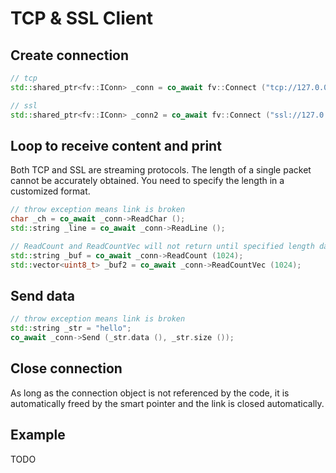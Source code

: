 # TCP & SSL Client

## Create connection

```cpp
// tcp
std::shared_ptr<fv::IConn> _conn = co_await fv::Connect ("tcp://127.0.0.1:1234");

// ssl
std::shared_ptr<fv::IConn> _conn2 = co_await fv::Connect ("ssl://127.0.0.1:1235");
```

## Loop to receive content and print

Both TCP and SSL are streaming protocols. The length of a single packet cannot be accurately obtained. You need to specify the length in a customized format.

```cpp
// throw exception means link is broken
char _ch = co_await _conn->ReadChar ();
std::string _line = co_await _conn->ReadLine ();

// ReadCount and ReadCountVec will not return until specified length data has been received
std::string _buf = co_await _conn->ReadCount (1024);
std::vector<uint8_t> _buf2 = co_await _conn->ReadCountVec (1024);
```

## Send data

```cpp
// throw exception means link is broken
std::string _str = "hello";
co_await _conn->Send (_str.data (), _str.size ());
```

## Close connection

As long as the connection object is not referenced by the code, it is automatically freed by the smart pointer and the link is closed automatically. 

## Example

TODO
